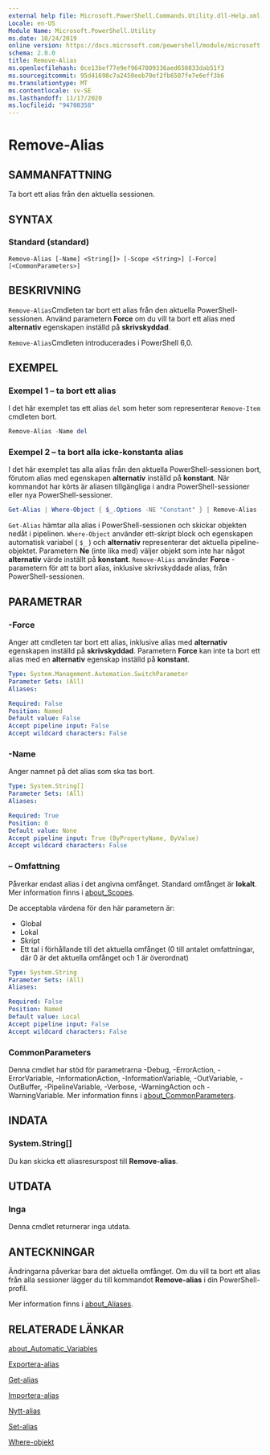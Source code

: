 ```yaml
---
external help file: Microsoft.PowerShell.Commands.Utility.dll-Help.xml
Locale: en-US
Module Name: Microsoft.PowerShell.Utility
ms.date: 10/24/2019
online version: https://docs.microsoft.com/powershell/module/microsoft.powershell.utility/remove-alias?view=powershell-7.2&WT.mc_id=ps-gethelp
schema: 2.0.0
title: Remove-Alias
ms.openlocfilehash: 0ce13bef77e9ef9647809336aed650833dab51f3
ms.sourcegitcommit: 95d41698c7a2450eeb70ef2fb6507fe7e6eff3b6
ms.translationtype: MT
ms.contentlocale: sv-SE
ms.lasthandoff: 11/17/2020
ms.locfileid: "94708358"
---
```

# Remove-Alias

## SAMMANFATTNING
Ta bort ett alias från den aktuella sessionen.

## SYNTAX

### Standard (standard)

```
Remove-Alias [-Name] <String[]> [-Scope <String>] [-Force] [<CommonParameters>]
```

## BESKRIVNING

`Remove-Alias`Cmdleten tar bort ett alias från den aktuella PowerShell-sessionen. Använd parametern **Force** om du vill ta bort ett alias med **alternativ** egenskapen inställd på **skrivskyddad**.

`Remove-Alias`Cmdleten introducerades i PowerShell 6,0.

## EXEMPEL

### Exempel 1 – ta bort ett alias

I det här exemplet tas ett alias `del` som heter som representerar `Remove-Item` cmdleten bort.

```powershell
Remove-Alias -Name del
```

### Exempel 2 – ta bort alla icke-konstanta alias

I det här exemplet tas alla alias från den aktuella PowerShell-sessionen bort, förutom alias med egenskapen **alternativ** inställd på **konstant**. När kommandot har körts är aliasen tillgängliga i andra PowerShell-sessioner eller nya PowerShell-sessioner.

```powershell
Get-Alias | Where-Object { $_.Options -NE "Constant" } | Remove-Alias -Force
```

`Get-Alias` hämtar alla alias i PowerShell-sessionen och skickar objekten nedåt i pipelinen.
`Where-Object` använder ett-skript block och egenskapen automatisk variabel ( `$_` ) och **alternativ** representerar det aktuella pipeline-objektet. Parametern **Ne** (inte lika med) väljer objekt som inte har något **alternativ** värde inställt på **konstant**. `Remove-Alias` använder **Force** -parametern för att ta bort alias, inklusive skrivskyddade alias, från PowerShell-sessionen.

## PARAMETRAR

### -Force

Anger att cmdleten tar bort ett alias, inklusive alias med **alternativ** egenskapen inställd på **skrivskyddad**. Parametern **Force** kan inte ta bort ett alias med en **alternativ** egenskap inställd på **konstant**.

```yaml
Type: System.Management.Automation.SwitchParameter
Parameter Sets: (All)
Aliases:

Required: False
Position: Named
Default value: False
Accept pipeline input: False
Accept wildcard characters: False
```

### -Name

Anger namnet på det alias som ska tas bort.

```yaml
Type: System.String[]
Parameter Sets: (All)
Aliases:

Required: True
Position: 0
Default value: None
Accept pipeline input: True (ByPropertyName, ByValue)
Accept wildcard characters: False
```

### – Omfattning

Påverkar endast alias i det angivna omfånget. Standard omfånget är **lokalt**. Mer information finns i [about_Scopes](../microsoft.powershell.core/about/about_scopes.md).

De acceptabla värdena för den här parametern är:

- Global
- Lokal
- Skript
- Ett tal i förhållande till det aktuella omfånget (0 till antalet omfattningar, där 0 är det aktuella omfånget och 1 är överordnat)

```yaml
Type: System.String
Parameter Sets: (All)
Aliases:

Required: False
Position: Named
Default value: Local
Accept pipeline input: False
Accept wildcard characters: False
```

### CommonParameters

Denna cmdlet har stöd för parametrarna -Debug, -ErrorAction, -ErrorVariable, -InformationAction, -InformationVariable, -OutVariable, -OutBuffer, -PipelineVariable, -Verbose, -WarningAction och -WarningVariable. Mer information finns i [about_CommonParameters](https://go.microsoft.com/fwlink/?LinkID=113216).

## INDATA

### System.String[]

Du kan skicka ett aliasresurspost till **Remove-alias**.

## UTDATA

### Inga

Denna cmdlet returnerar inga utdata.

## ANTECKNINGAR

Ändringarna påverkar bara det aktuella omfånget. Om du vill ta bort ett alias från alla sessioner lägger du till kommandot **Remove-alias** i din PowerShell-profil.

Mer information finns i [about_Aliases](../microsoft.powershell.core/about/about_aliases.md).

## RELATERADE LÄNKAR

[about_Automatic_Variables](../Microsoft.PowerShell.Core/About/about_Automatic_Variables.md)

[Exportera-alias](Export-Alias.md)

[Get-alias](Get-Alias.md)

[Importera-alias](Import-Alias.md)

[Nytt-alias](New-Alias.md)

[Set-alias](Set-Alias.md)

[Where-objekt](../Microsoft.PowerShell.Core/Where-Object.md)

